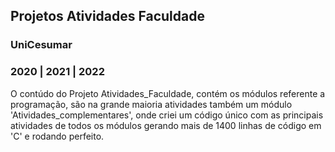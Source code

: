 ## Projetos Atividades Faculdade 
### UniCesumar
### 2020 | 2021 | 2022

O contúdo do Projeto Atividades_Faculdade, contém os módulos referente a programação, são na grande maioria atividades
também um módulo 'Atividades_complementares', onde criei um código único com as principais atividades de todos os módulos
gerando mais de 1400 linhas de código em 'C' e rodando perfeito.



